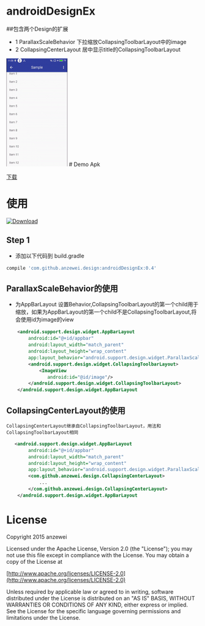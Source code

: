 # androidDesignEx

##包含两个Design的扩展

-  1 ParallaxScaleBehavior 下拉缩放CollapsingToolbarLayout中的image
-  2 CollapsingCenterLayout 居中显示title的CollapsingToolbarLayout

<img src="https://github.com/anzewei/Android-DesignEx/blob/master/ext/ezgif.com-resize.gif" />
# Demo Apk

<a href="https://github.com/anzewei/Android-DesignEx/blob/master/ext/sample-debug.apk?raw=true">下载</a>

# 使用
[ ![Download](https://api.bintray.com/packages/anzewei/maven/com.github.anzewei.design/images/download.svg) ](https://bintray.com/anzewei/maven/com.github.anzewei.design/0.4)

## Step 1

- 添加以下代码到 build.gradle

``` groovy
compile 'com.github.anzewei.design:androidDesignEx:0.4'
``` 
	
## ParallaxScaleBehavior的使用

-  为AppBarLayout 设置Behavior,CollapsingToolbarLayout的第一个child用于缩放，如果为AppBarLayout的第一个child不是CollapsingToolbarLayout,将会使用id为image的view

```xml
    <android.support.design.widget.AppBarLayout
        android:id="@+id/appbar"
        android:layout_width="match_parent"
        android:layout_height="wrap_content"
        app:layout_behavior="android.support.design.widget.ParallaxScaleBehavior">
		<android.support.design.widget.CollapsingToolbarLayout>
			<ImageView 
               android:id="@id/image"/>
		</android.support.design.widget.CollapsingToolbarLayout>
	</android.support.design.widget.AppBarLayout
```
## CollapsingCenterLayout的使用
	CollapsingCenterLayout继承自CollapsingToolbarLayout，用法和CollapsingToolbarLayout相同
	
```xml
   <android.support.design.widget.AppBarLayout
        android:id="@+id/appbar"
        android:layout_width="match_parent"
        android:layout_height="wrap_content"
        app:layout_behavior="android.support.design.widget.ParallaxScaleBehavior">
		<com.github.anzewei.design.CollapsingCenterLayout>
			...
		</com.github.anzewei.design.CollapsingCenterLayout>
	</android.support.design.widget.AppBarLayout
```


# License

Copyright 2015 anzewei

Licensed under the Apache License, Version 2.0 (the "License"); you may not use this file except in compliance with the License. You may obtain a copy of the License at

[http://www.apache.org/licenses/LICENSE-2.0](http://www.apache.org/licenses/LICENSE-2.0)

Unless required by applicable law or agreed to in writing, software distributed under the License is distributed on an "AS IS" BASIS, WITHOUT WARRANTIES OR CONDITIONS OF ANY KIND, either express or implied. See the License for the specific language governing permissions and limitations under the License.